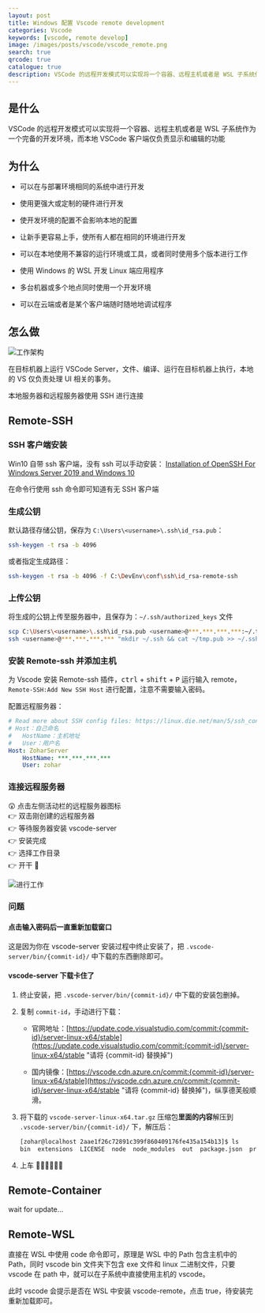 ```yaml
---
layout: post
title: Windows 配置 Vscode remote development
categories: Vscode
keywords: [vscode, remote develop]
image: /images/posts/vscode/vscode_remote.png
search: true
qrcode: true
catalogue: true
description: VSCode 的远程开发模式可以实现将一个容器、远程主机或者是 WSL 子系统作为一个完备的开发环境，而本地 VSCode 客户端仅负责显示和编辑的功能
---
```


## 是什么

VSCode 的远程开发模式可以实现将一个容器、远程主机或者是 WSL 子系统作为一个完备的开发环境，而本地 VSCode 客户端仅负责显示和编辑的功能

## 为什么
  
* 可以在与部署环境相同的系统中进行开发
  
* 使用更强大或定制的硬件进行开发
  
* 使开发环境的配置不会影响本地的配置
  
* 让新手更容易上手，使所有人都在相同的环境进行开发
  
* 可以在本地使用不兼容的运行环境或工具，或者同时使用多个版本进行工作
  
* 使用 Windows 的 WSL 开发 Linux 端应用程序
  
* 多台机器或多个地点同时使用一个开发环境
  
* 可以在云端或者是某个客户端随时随地地调试程序

## 怎么做

![工作架构](/images/posts/2019-08-28-vscode-remote-development/architecture.png "工作架构")

在目标机器上运行 VSCode Server，文件、编译、运行在目标机器上执行，本地的 VS 仅负责处理 UI 相关的事务。

本地服务器和远程服务器使用 SSH 进行连接

## Remote-SSH

### SSH 客户端安装

Win10 自带 ssh 客户端，没有 ssh 可以手动安装：
[Installation of OpenSSH For Windows Server 2019 and Windows 10](https://docs.microsoft.com/en-us/windows-server/administration/openssh/openssh_install_firstuse)

在命令行使用 ssh 命令即可知道有无 SSH 客户端

### 生成公钥

默认路径存储公钥，保存为 `C:\Users\<username>\.ssh\id_rsa.pub`：

```bash
ssh-keygen -t rsa -b 4096
```

或者指定生成路径：

```bash
ssh-keygen -t rsa -b 4096 -f C:\DevEnv\conf\ssh\id_rsa-remote-ssh
```

### 上传公钥

将生成的公钥上传至服务器中，且保存为：`~/.ssh/authorized_keys` 文件

```bash
scp C:\Users\<username>\.ssh\id_rsa.pub <username>@***.***.***.***:~/.tmp.pub
ssh <username>@***.***.***.*** "mkdir ~/.ssh && cat ~/tmp.pub >> ~/.ssh/authorized_keys && chmod 600 ~/.ssh/authorized_keys && rm -f ~/tmp.pub"
```

### 安装 Remote-ssh 并添加主机

为 Vscode 安装 Remote-ssh 插件，<kbd>ctrl</kbd> + <kbd>shift</kbd> + <kbd>P</kbd> 运行输入 remote，`Remote-SSH:Add New SSH Host` 进行配置，注意不需要输入密码。

配置远程服务器：

```yaml
# Read more about SSH config files: https://linux.die.net/man/5/ssh_config
# Host：自己命名
#   HostName：主机地址
#   User：用户名
Host: ZoharServer
    HostName: ***.***.***.***
    User: zohar
```

### 连接远程服务器

😲 点击左侧活动栏的远程服务器图标  
👉 双击刚创建的远程服务器  
👉 等待服务器安装 vscode-server  
👉 安装完成  
👉 选择工作目录  
👉 开干 🤣

![进行工作](/images/posts/2019-08-28-vscode-remote-development/Snipaste_2019-09-28_23-58-54.png)

### 问题

#### 点击输入密码后一直重新加载窗口

这是因为你在 vscode-server 安装过程中终止安装了，把 `.vscode-server/bin/{commit-id}/` 中下载的东西删除即可。

#### vscode-server 下载卡住了

1. 终止安装，把 `.vscode-server/bin/{commit-id}/` 中下载的安装包删掉。

2. 复制 `commit-id`，手动进行下载：

    * 官网地址：[https://update.code.visualstudio.com/commit:{commit-id}/server-linux-x64/stable](https://update.code.visualstudio.com/commit:{commit-id}/server-linux-x64/stable "请将 {commit-id} 替换掉")

    * 国内镜像：[https://vscode.cdn.azure.cn/commit:{commit-id}/server-linux-x64/stable](https://vscode.cdn.azure.cn/commit:{commit-id}/server-linux-x64/stable "请将 {commit-id} 替换掉")，纵享德芙般顺滑。

3. 将下载的 `vscode-server-linux-x64.tar.gz` 压缩包**里面的内容**解压到 `.vscode-server/bin/{commit-id}/` 下，解压后：

    ```bash
    [zohar@localhost 2aae1f26c72891c399f860409176fe435a154b13]$ ls
    bin  extensions  LICENSE  node  node_modules  out  package.json  product.json  server.sh
    ```

4. 上车 🚞🚃🚃🚃🚃🚃

## Remote-Container

wait for update...

## Remote-WSL

直接在 WSL 中使用 code 命令即可，原理是 WSL 中的 Path 包含主机中的 Path，同时 vscode bin 文件夹下包含 exe 文件和 linux 二进制文件，只要 vscode 在 path 中，就可以在子系统中直接使用主机的 vscode。

此时 vscode 会提示是否在 WSL 中安装 vscode-remote，点击 true，待安装完重新加载即可。